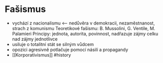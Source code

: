 # Fašismus
- vychází z nacionalismu <-- nedůvěra v demokracii, nezaměstnanost, strach z komunismu
Teoretikové fašismu: B. Mussolini, G. Ventile, M. Palamieri
Principy: jednota, autorita, povinnost, nadřazuje zájmy celku nad zájmy jednotlivce
- usiluje o totalitní stát se silným vůdcem
- opozici agresivně potlačuje pomocí násilí a propagandy
- [[Korporativismus]]
#history
